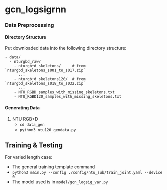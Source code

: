 # gcn_logsigrnn
### Data Preprocessing

#### Directory Structure

Put downloaded data into the following directory structure:

```
- data/
  - nturgbd_raw/
    - nturgb+d_skeletons/     # from `nturgbd_skeletons_s001_to_s017.zip`
      ...
    - nturgb+d_skeletons120/  # from `nturgbd_skeletons_s018_to_s032.zip`
      ...
    - NTU_RGBD_samples_with_missing_skeletons.txt
    - NTU_RGBD120_samples_with_missing_skeletons.txt
```

#### Generating Data

1. NTU RGB+D
    - `cd data_gen`
    - `python3 ntu120_gendata.py`
    
## Training & Testing

For varied length case:
- The general training template command
- `python3 main.py --config ./config/ntu_sub/train_joint.yaml --device 0`
- The model used is in `model/gcn_logsig_var.py`
